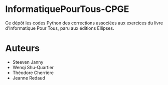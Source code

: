 # InformatiquePourTous-CPGE
Ce dépôt les codes Python des corrections associées aux exercices du livre d'Informatique Pour Tous, paru aux éditions Ellipses.

# Auteurs
- Steeven Janny
- Wenqi Shu-Quartier
- Théodore Cherrière 
- Jeanne Redaud
